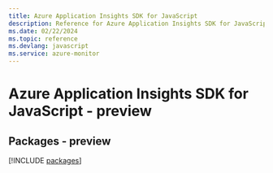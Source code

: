 ```yaml
---
title: Azure Application Insights SDK for JavaScript
description: Reference for Azure Application Insights SDK for JavaScript
ms.date: 02/22/2024
ms.topic: reference
ms.devlang: javascript
ms.service: azure-monitor
---
```

# Azure Application Insights SDK for JavaScript - preview
## Packages - preview
[!INCLUDE [packages](application-insights-index.md)]